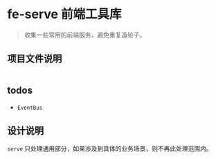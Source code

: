 # fe-serve 前端工具库

> 收集一些常用的前端服务，避免重复造轮子。

## 项目文件说明

```

```


## todos

- `EventBus`


## 设计说明

`serve` 只处理通用部分，如果涉及到具体的业务场景，则不再此处理范围内。
